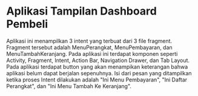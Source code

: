 # Aplikasi Tampilan Dashboard Pembeli
Aplikasi ini menampilkan 3 intent yang terbuat dari 3 file fragment. Fragment tersebut adalah MenuPerangkat, MenuPembayaran, dan MenuTambahKeranjang.
Pada aplikasi ini terdapat komponen seperti Activity, Fragment, Intent, Action Bar, Navigation Drawer, dan Tab Layout. 
Pada aplikasi terdapat button yang akan menampikan keterangan bahwa aplikasi belum dapat berjalan sepenuhnya.
Isi dari pesan yang ditampilkan ketika proses Intent dilakukan adalah "Ini Menu Pembayaran", "Ini Daftar Perangkat", dan "Ini Menu Tambah Ke Keranjang".
